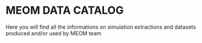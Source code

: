 # MEOM DATA CATALOG

Here you will find all the informations on simulation extractions and datasets produced and/or used by MEOM team

